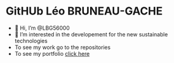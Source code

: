 # GitHUb Léo BRUNEAU-GACHE
- 👋 Hi, I’m @LBG56000
- 👀 I’m interested in the developement for the new sustainable technologies
- To see my work go to the repositories
- To see my portfolio [click here](https://lbg56000.github.io/portfolio_IUT/index.html)

<!---
LBG56000/LBG56000 is a ✨ special ✨ repository because its `README.md` (this file) appears on your GitHub profile.
You can click the Preview link to take a look at your changes.
--->
